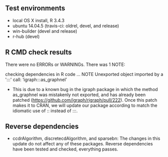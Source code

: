 ## Test environments
* local OS X install, R 3.4.3
* ubuntu 14.04.5 (travis-ci: oldrel, devel, and release)
* win-builder (devel and release)
* r-hub (devel)

## R CMD check results
There were no ERRORs or WARNINGs. There was 1 NOTE:

checking dependencies in R code ... NOTE
Unexported object imported by a ':::' call: ‘igraph:::as_graphnel’

- This is due to a known bug in the igraph package in which the method
as_graphnel was mistakenly not exported, and has already been
patched (https://github.com/igraph/rigraph/pull/222). Once this patch
makes it to CRAN, we will update our package according to match the 
idiomatic use of :: instead of :::.

## Reverse dependencies

* ccdrAlgorithm, discretecdAlgorithm, and sparsebn: The changes in this update
do not affect any of these packages. Reverse dependencies have been tested and 
checked, everything passes.

